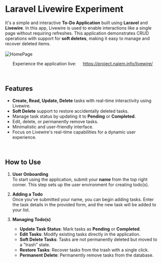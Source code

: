 # Laravel Livewire Experiment

It's a simple and interactive **To-Do Application** built using **Laravel** and **Livewire**. In this app, Livewire is used to enable interactions like a single page without requiring refreshes. This application demonstrates CRUD operations with support for **soft deletes**, making it easy to manage and recover deleted items.
<br><br>
<img src="https://github.com/user-attachments/assets/d3179eaa-deb4-4791-ac51-02614f6cdefb" alt="HomePage" />

<p align="center">Experience the application live: <img src="https://user-images.githubusercontent.com/34242279/198895174-067df900-8463-4455-9b1f-13a9b7e9ae6e.svg" height="14" width="14"/> <a href="https://project.naiem.info/livewire/" target="_blank">https://project.naiem.info/livewire/</a></p>

<br>

## Features

- **Create, Read, Update, Delete** tasks with real-time interactivity using Livewire.
- **Soft Delete** support to restore accidentally deleted tasks.
- Manage task status by updating it to **Pending** or **Completed**.
- Edit, delete, or permanently remove tasks.
- Minimalistic and user-friendly interface.
- Focus on Livewire's real-time capabilities for a dynamic user experience.

<br>

## How to Use

1. **User Onboarding**  
   To start using the application, submit your **name** from the top right corner. This step sets up the user environment for creating todo(s).

2. **Adding a Todo**  
   Once you've submitted your name, you can begin adding tasks. Enter the task details in the provided form, and the new task will be added to your list.

3. **Managing Todo(s)**
    - **Update Task Status**: Mark tasks as **Pending** or **Completed**.
    - **Edit Tasks**: Modify existing tasks directly in the application.
    - **Soft Delete Tasks**: Tasks are not permanently deleted but moved to a "trash" state.
    - **Restore Tasks**: Recover tasks from the trash with a single click.
    - **Permanent Delete**: Permanently remove tasks from the database.
